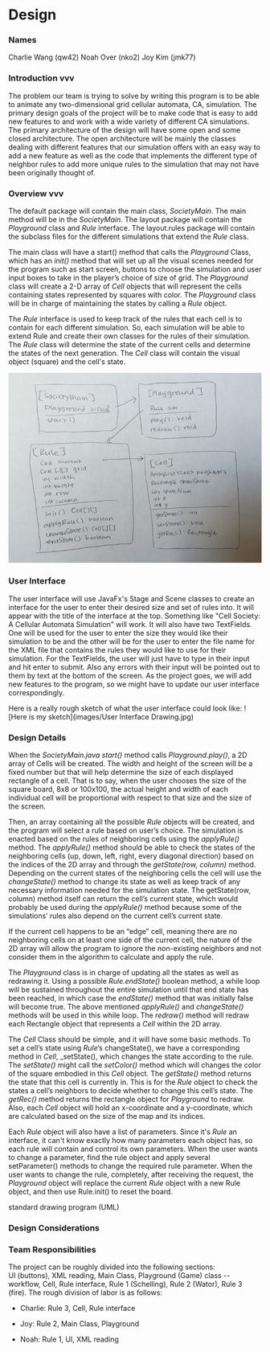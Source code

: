 Design
======

### Names

Charlie Wang (qw42)
Noah Over (nko2)
Joy Kim (jmk77)

### Introduction vvv

The problem our team is trying to solve by writing this program is to be able to animate any two-dimensional grid cellular automata, CA, simulation. The primary design goals of the project will be to make code that is easy to add new features to and work with a wide variety of different CA simulations. The primary architecture of the design will have some open and some closed architecture. The open architecture will be mainly the classes dealing with different features that our simulation offers with an easy way to add a new feature as well as the code that implements the different type of neighbor rules to add more unique rules to the simulation that may not have been originally thought of.  

### Overview vvv

The default package will contain the main class, _SocietyMain_. The main method will be in the _SocietyMain_. The layout package will contain the _Playground_ class and _Rule_ interface. The layout.rules package will contain the subclass files for the different simulations that extend the _Rule_ class.  

The main class will have a start() method that calls the _Playground_ Class, which has an _init()_ method that will set up all the visual scenes needed for the program such as start screen, buttons to choose the simulation and user input boxes to take in the player’s choice of size of grid. The _Playground_ class will create a 2-D array of _Cell_ objects that will represent the cells containing states represented by squares with color. The _Playground_ class will be in charge of maintaining the states by calling a _Rule_ object.  

The _Rule_ interface is used to keep track of the rules that each cell is to contain for each different simulation. So, each simulation will be able to extend Rule and create their own classes for the rules of their simulation. The _Rule_ class will determine the state of the current cells and determine the states of the next generation. The _Cell_ class will contain the visual object (square) and the cell's state.  

![Component Map](images/ComponentMap.jpg)

### User Interface

The user interface will use JavaFx's Stage and Scene classes to create an interface for the user to enter their desired size and set of rules into. It will appear with the title of the interface at the top. Something like "Cell Society: A Cellular Automata Simulation" will work. It will also have two TextFields. One will be used for the user to enter the size they would like their simulation to be and the other will be for the user to enter the file name for the XML file that contains the rules they would like to use for their simulation. For the TextFields, the user will just have to type in their input and hit enter to submit. Also any errors with their input will be pointed out to them by text at the bottom of the screen. As the project goes, we will add new features to the program, so we might have to update our user interface correspondingly.  

Here is a really rough sketch of what the user interface could look like:
![Here is my sketch](images/User Interface Drawing.jpg)

### Design Details

When the _SocietyMain.java start()_ method calls _Playground.play()_, a 2D array of Cells will be created. The width and height of the screen will be a fixed number but that will help determine the size of each displayed rectangle of a cell. That is to say, when the user chooses the size of the square board, 8x8 or 100x100, the actual height and width of each individual cell will be proportional with respect to that size and the size of the screen.  

Then, an array containing all the possible _Rule_ objects will be created, and the program will select a rule based on user’s choice. The simulation is enacted based on the rules of neighboring cells using the _applyRule()_ method. The _applyRule()_ method should be able to check the states of the neighboring cells (up, down, left, right, every diagonal direction) based on the indices of the 2D array and through the _getState(row, column)_ method. Depending on the current states of the neighboring cells the cell will use the _changeState()_ method to change its state as well as keep track of any necessary information needed for the simulation state. The getState(row, column) method itself can return the cell’s current state, which would probably be used during the _applyRule()_ method because some of the simulations’ rules also depend on the current cell’s current state.  

If the current cell happens to be an “edge” cell, meaning there are no neighboring cells on at least one side of the current cell, the nature of the 2D array will allow the program to ignore the non-existing neighbors and not consider them in the algorithm to calculate and apply the rule.  

The _Playground_ class is in charge of updating all the states as well as redrawing it. Using a possible _Rule.endState()_ boolean method, a while loop will be sustained throughout the entire simulation until that end state has been reached, in which case the _endState()_ method that was initially false will become true. The above mentioned _applyRule()_ and _changeState()_ methods will be used in this while loop. The _redraw()_ method will redraw each Rectangle object that represents a _Cell_ within the 2D array.   

The _Cell_ Class should be simple, and it will have some basic methods. To set a cell’s state using _Rule_’s changeState(), we have a corresponding method in _Cell_, _setState(), which changes the state according to the rule. The _setState()_ might call the _setColor()_ method which will changes the color of the square embodied in this _Cell_ object. The _getState()_ method returns the state that this cell is currently in. This is for the _Rule_ object to check the states a cell’s neighbors to decide whether to change this cell’s state. The _getRec()_ method returns the rectangle object for _Playground_  to redraw. Also, each _Cell_ object will hold an x-coordinate and a y-coordinate, which are calculated based on the size of the map and its indices.  

Each _Rule_ object will also have a list of parameters. Since it's _Rule_ an interface, it can't know exactly how many parameters each object has, so each rule will contain and control its own parameters. When the user wants to change a parameter, find the rule object and apply several setParameter() methods to change the required rule parameter. When the user wants to change the rule, completely, after receiving the request, the _Playground_ object will replace the current _Rule_ object with a new Rule object, and then use Rule.init() to reset the board.

standard drawing program (UML)

### Design Considerations



### Team Responsibilities

The project can be roughly divided into the following sections:  
UI (buttons), XML reading, Main Class, Playground (Game) class -- workflow, Cell, Rule interface, Rule 1 (Schelling), Rule 2 (Wator), Rule 3 (fire). The rough division of labor is as follows: 
  
* Charlie: Rule 3, Cell, Rule interface

* Joy: Rule 2, Main Class, Playground

* Noah: Rule 1, UI, XML reading


